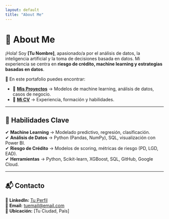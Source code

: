 ```yaml
---
layout: default
title: "About Me"
---
```


# 👋 About Me  

¡Hola! Soy **[Tu Nombre]**, apasionado/a por el análisis de datos, la inteligencia artificial y la toma de decisiones basada en datos. Mi experiencia se centra en **riesgo de crédito, machine learning y estrategias basadas en datos**.  

📌 En este portafolio puedes encontrar:  
- 📂 **[Mis Proyectos](projects.md)** → Modelos de machine learning, análisis de datos, casos de negocio.  
- 📄 **[Mi CV](cv.md)** → Experiencia, formación y habilidades.  

---

## 🚀 Habilidades Clave  
✔ **Machine Learning** → Modelado predictivo, regresión, clasificación.  
✔ **Análisis de Datos** → Python (Pandas, NumPy), SQL, visualización con Power BI.  
✔ **Riesgo de Crédito** → Modelos de scoring, métricas de riesgo (PD, LGD, EAD).  
✔ **Herramientas** → Python, Scikit-learn, XGBoost, SQL, GitHub, Google Cloud.  

---

## 📬 Contacto  
💼 **LinkedIn:** [Tu Perfil](https://www.linkedin.com/in/tuusuario/)  
📧 **Email:** tuemail@email.com  
📍 **Ubicación:** [Tu Ciudad, País]  
